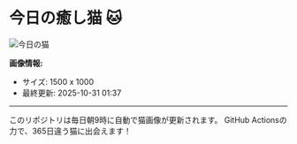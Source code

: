 # 今日の癒し猫 🐱

![今日の猫](https://24.media.tumblr.com/tumblr_krxn0o9cPS1qa9hjso1_1280.jpg)

**画像情報:**
- サイズ: 1500 x 1000
- 最終更新: 2025-10-31 01:37

---

このリポジトリは毎日朝9時に自動で猫画像が更新されます。
GitHub Actionsの力で、365日違う猫に出会えます！
